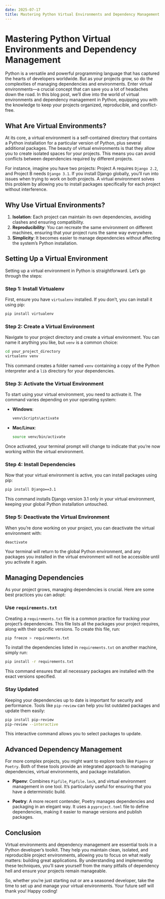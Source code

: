 ```yaml
---
date: 2025-07-17
title: Mastering Python Virtual Environments and Dependency Management
---
```


# Mastering Python Virtual Environments and Dependency Management

Python is a versatile and powerful programming language that has captured the hearts of developers worldwide. But as your projects grow, so do the complexities of managing dependencies and environments. Enter virtual environments—a crucial concept that can save you a lot of headaches down the road. In this blog post, we’ll dive into the world of virtual environments and dependency management in Python, equipping you with the knowledge to keep your projects organized, reproducible, and conflict-free.

## What Are Virtual Environments?

<!-- more -->
At its core, a virtual environment is a self-contained directory that contains a Python installation for a particular version of Python, plus several additional packages. The beauty of virtual environments is that they allow you to create isolated spaces for your projects. This means you can avoid conflicts between dependencies required by different projects.

For instance, imagine you have two projects: Project A requires `Django 2.2`, and Project B needs `Django 3.1`. If you install Django globally, you’ll run into issues when trying to work on both projects. A virtual environment solves this problem by allowing you to install packages specifically for each project without interference.

## Why Use Virtual Environments?

1. **Isolation**: Each project can maintain its own dependencies, avoiding clashes and ensuring compatibility.
2. **Reproducibility**: You can recreate the same environment on different machines, ensuring that your project runs the same way everywhere.
3. **Simplicity**: It becomes easier to manage dependencies without affecting the system’s Python installation.

## Setting Up a Virtual Environment

Setting up a virtual environment in Python is straightforward. Let’s go through the steps:

### Step 1: Install Virtualenv

First, ensure you have `virtualenv` installed. If you don’t, you can install it using pip:

```bash
pip install virtualenv
```

### Step 2: Create a Virtual Environment

Navigate to your project directory and create a virtual environment. You can name it anything you like, but `venv` is a common choice:

```bash
cd your_project_directory
virtualenv venv
```

This command creates a folder named `venv` containing a copy of the Python interpreter and a `lib` directory for your dependencies.

### Step 3: Activate the Virtual Environment

To start using your virtual environment, you need to activate it. The command varies depending on your operating system:

- **Windows**:
  ```bash
  venv\Scripts\activate
  ```

- **Mac/Linux**:
  ```bash
  source venv/bin/activate
  ```

Once activated, your terminal prompt will change to indicate that you’re now working within the virtual environment.

### Step 4: Install Dependencies

Now that your virtual environment is active, you can install packages using pip:

```bash
pip install Django==3.1
```

This command installs Django version 3.1 only in your virtual environment, keeping your global Python installation untouched.

### Step 5: Deactivate the Virtual Environment

When you’re done working on your project, you can deactivate the virtual environment with:

```bash
deactivate
```

Your terminal will return to the global Python environment, and any packages you installed in the virtual environment will not be accessible until you activate it again.

## Managing Dependencies

As your project grows, managing dependencies is crucial. Here are some best practices you can adopt:

### Use `requirements.txt`

Creating a `requirements.txt` file is a common practice for tracking your project’s dependencies. This file lists all the packages your project requires, along with their specific versions. To create this file, run:

```bash
pip freeze > requirements.txt
```

To install the dependencies listed in `requirements.txt` on another machine, simply run:

```bash
pip install -r requirements.txt
```

This command ensures that all necessary packages are installed with the exact versions specified.

### Stay Updated

Keeping your dependencies up to date is important for security and performance. Tools like `pip-review` can help you list outdated packages and update them easily:

```bash
pip install pip-review
pip-review --interactive
```

This interactive command allows you to select packages to update.

## Advanced Dependency Management

For more complex projects, you might want to explore tools like `Pipenv` or `Poetry`. Both of these tools provide an integrated approach to managing dependencies, virtual environments, and package installation.

- **Pipenv**: Combines `Pipfile`, `Pipfile.lock`, and virtual environment management in one tool. It’s particularly useful for ensuring that you have a deterministic build.
  
- **Poetry**: A more recent contender, Poetry manages dependencies and packaging in an elegant way. It uses a `pyproject.toml` file to define dependencies, making it easier to manage versions and publish packages.

## Conclusion

Virtual environments and dependency management are essential tools in a Python developer’s toolkit. They help you maintain clean, isolated, and reproducible project environments, allowing you to focus on what really matters: building great applications. By understanding and implementing these techniques, you’ll save yourself from the many pitfalls of dependency hell and ensure your projects remain manageable.

So, whether you’re just starting out or are a seasoned developer, take the time to set up and manage your virtual environments. Your future self will thank you! Happy coding!